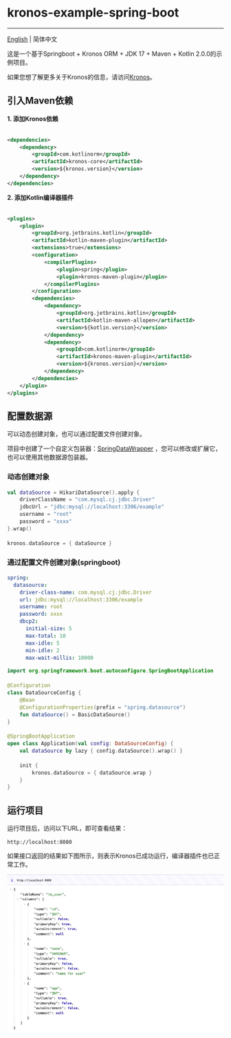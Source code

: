 # kronos-example-spring-boot

-------------------------

[English](https://github.com/Kronos-orm/kronos-example-spring-boot/blob/main/README.md) | 简体中文

这是一个基于Springboot + Kronos ORM + JDK 17 + Maven + Kotlin 2.0.0的示例项目。

如果您想了解更多关于Kronos的信息，请访问[Kronos](https://www.kotlinorm.com/)。

## 引入Maven依赖

**1. 添加Kronos依赖**

```xml

<dependencies>
    <dependency>
        <groupId>com.kotlinorm</groupId>
        <artifactId>kronos-core</artifactId>
        <version>${kronos.version}</version>
    </dependency>
</dependencies>
```

**2. 添加Kotlin编译器插件**

```xml

<plugins>
    <plugin>
        <groupId>org.jetbrains.kotlin</groupId>
        <artifactId>kotlin-maven-plugin</artifactId>
        <extensions>true</extensions>
        <configuration>
            <compilerPlugins>
                <plugin>spring</plugin>
                <plugin>kronos-maven-plugin</plugin>
            </compilerPlugins>
        </configuration>
        <dependencies>
            <dependency>
                <groupId>org.jetbrains.kotlin</groupId>
                <artifactId>kotlin-maven-allopen</artifactId>
                <version>${kotlin.version}</version>
            </dependency>
            <dependency>
                <groupId>com.kotlinorm</groupId>
                <artifactId>kronos-maven-plugin</artifactId>
                <version>${kronos.version}</version>
            </dependency>
        </dependencies>
    </plugin>
</plugins>
```

## 配置数据源

可以动态创建对象，也可以通过配置文件创建对象。


项目中创建了一个自定义包装器：[SpringDataWrapper](https://github.com/Kronos-orm/kronos-example-spring-boot/blob/main/src/main/kotlin/com/kotlinorm/kronosSpringDemo/common/SpringDataWrapper.kt)
，您可以修改或扩展它，也可以使用其他数据源包装器。

### 动态创建对象

```kotlin
val dataSource = HikariDataSource().apply {
    driverClassName = "com.mysql.cj.jdbc.Driver"
    jdbcUrl = "jdbc:mysql://localhost:3306/example"
    username = "root"
    password = "xxxx"
}.wrap()

kronos.dataSource = { dataSource }
```

### 通过配置文件创建对象(springboot)

```yaml
spring:
  datasource:
    driver-class-name: com.mysql.cj.jdbc.Driver
    url: jdbc:mysql://localhost:3306/example
    username: root
    password: xxxx
    dbcp2:
      initial-size: 5
      max-total: 10
      max-idle: 5
      min-idle: 2
      max-wait-millis: 10000
```

```kotlin
import org.springframework.boot.autoconfigure.SpringBootApplication

@Configuration
class DataSourceConfig {
    @Bean
    @ConfigurationProperties(prefix = "spring.datasource")
    fun dataSource() = BasicDataSource()
}

@SpringBootApplication
open class Application(val config: DataSourceConfig) {
    val dataSource by lazy { config.dataSource().wrap() }

    init {
        kronos.dataSource = { dataSource.wrap }
    }
}
```

## 运行项目

运行项目后，访问以下URL，即可查看结果：

```
http://localhost:8080
```

如果接口返回的结果如下图所示，则表示Kronos已成功运行，编译器插件也已正常工作。

![screen](https://github.com/Kronos-orm/kronos-example-spring-boot/blob/main/screenshot/img.png?raw=true)
